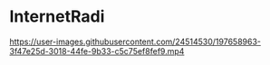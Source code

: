 # InternetRadi

https://user-images.githubusercontent.com/24514530/197658963-3f47e25d-3018-44fe-9b33-c5c75ef8fef9.mp4

